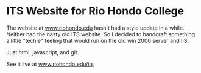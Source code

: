 # ITS Website for Rio Hondo College

The website at www.riohondo.edu hasn't had a style update in a while. Neither had the nasty old ITS website. So I decided to handcraft something a little "techie" feeling that would run on the old win 2000 server and IIS. 

Just html, javascript, and git.

See it live at www.riohondo.edu/its